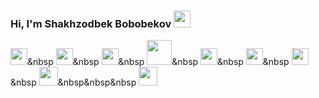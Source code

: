 ### Hi, I'm Shakhzodbek Bobobekov <img src="https://media.giphy.com/media/hvRJCLFzcasrR4ia7z/giphy.gif" width="27px" >
<span><img src="https://www.freepnglogos.com/uploads/html5-logo-png/html5-logo-html-logo-10.png" width="27px" ></span>&nbsp
<span><img src="https://www.yolearnonline.com/img/css.png" width="27px" ></span>&nbsp
<span><img src="https://sass-lang.com/assets/img/styleguide/white-e44bed0d.png" width="27px"></span>&nbsp
<span><img src="https://hminteractive.io/wp-content/uploads/2016/02/Boostrap-Logo.png" width="40px" ></span>&nbsp
<span><img src="https://www.blockknowledge.co/wp-content/uploads/2021/05/Js.png" width="27px" ></span>&nbsp
<span><img src="https://brandslogos.com/wp-content/uploads/thumbs/redux-logo-vector.svg" width="27px" ></span>&nbsp
<span><img src="https://bradysnuggs.net/img/Redux.png" width="27px"></span>&nbsp
<span><img src="https://seeklogo.com/images/N/next-js-logo-8FCFF51DD2-seeklogo.com.png" width="30px"></span>&nbsp&nbsp&nbsp
<span><img src="https://upload.wikimedia.org/wikipedia/commons/thumb/1/17/GraphQL_Logo.svg/2048px-GraphQL_Logo.svg.png" width="30px"></span>




